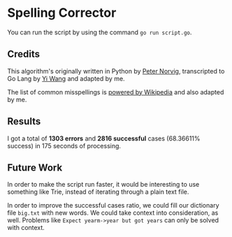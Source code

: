 # Spelling Corrector

You can run the script by using the command `go run script.go`.

## Credits

This algorithm's originally written in Python by [Peter Norvig](https://norvig.com/spell-correct.html), transcripted to Go Lang by [Yi Wang](https://cxwangyi.wordpress.com/2012/02/15/peter-norvigs-spelling-corrector-in-go/) and adapted by me.

The list of common misspellings is [powered by Wikipedia](https://en.wikipedia.org/wiki/Wikipedia:Lists_of_common_misspellings/For_machines) and also adapted by me.

## Results

I got a total of **1303 errors** and **2816 successful** cases (68.36611% success) in 175 seconds of processing.

## Future Work

In order to make the script run faster, it would be interesting to use something like Trie, instead of iterating through a plain text file.

In order to improve the successful cases ratio, we could fill our dictionary file `big.txt` with new words. We could take context into consideration, as well. Problems like `Expect yearm->year but got years` can only be solved with context.
